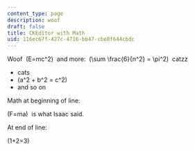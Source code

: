```yaml
---
content_type: page
description: woof
draft: false
title: CKEditor with Math
uid: 116ec67f-427c-4716-bb47-cbe8f644cbdc
---
```

Woof  \(E=mc^2\)  and more:  \(\sum \frac{6}{n^2} = \pi^2\)  catzz

- cats
- \(a^2 + b^2 = c^2\)
- and so on

Math at beginning of line:

\(F=ma\)  is what Isaac said.

At end of line:

\(1+2=3\)